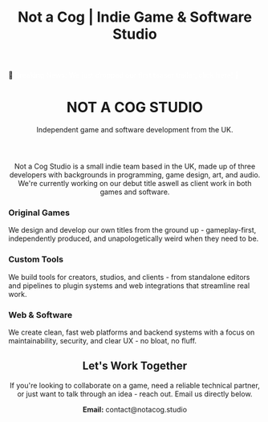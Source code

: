 ﻿---
layout: default
title: Not a Cog | Indie Game & Software Studio
description: Not a Cog is an independent game and development studio crafting original experiences. Based in the UK, we create games, websites, software and tools.
---

<!-- Load Inter font -->
<link href="https://fonts.googleapis.com/css2?family=Inter:wght@400;500;600;700&display=swap" rel="stylesheet">

<!-- 
  Carousel Section
  Requested by the team. Left here rotting with zero content, no alt tags, and dumped on Jordan to magically finish.
  Commented out until someone actually contributes images or replaces this with something real.
-->
<!--
<section class="showreel-container" aria-label="Studio Showreel">
  <div class="carousel" id="carousel">
    <div class="carousel-slide active"><strong>IMAGE 1</strong></div>
    <div class="carousel-slide"><strong>IMAGE 2</strong></div>
    <div class="carousel-slide"><strong>IMAGE 3</strong></div>
  </div>
  <div class="carousel-buttons">
    <button onclick="goToSlide(0)"></button>
    <button onclick="goToSlide(1)"></button>
    <button onclick="goToSlide(2)"></button>
  </div>
</section>
-->

<!-- PUT ANY NEWS HERE.-->
<section class="scrolling-banner">
  <p class="scrolling-text">
    🚨 <a href="/news/" style="color: white; text-decoration: none;">Breaking News: We just dropped our first teaser trailer, click here! 🚨</a> 
  </p>
</section>

<!-- Hero Section -->
<header class="hero" role="banner">
  <h1 class="hero-title">NOT A COG STUDIO</h1>
  <p class="hero-subtitle">Independent game and software development from the UK.</p>
</header>

<!-- About Section -->
<section class="section" aria-labelledby="about-heading">
<p style="text-align: center;">
  Not a Cog Studio is a small indie team based in the UK, made up of three developers with backgrounds in programming, game design, art, and audio. 
  We're currently working on our debut title aswell as client work in both games and software.
</p>

</section>

<!-- What We Make Section -->
<section class="section" aria-labelledby="what-heading">
  <div class="grid-three">
    <div class="feature-box">
      <h3>Original Games</h3>
      <p>We design and develop our own titles from the ground up - gameplay-first, independently produced, and unapologetically weird when they need to be.</p>
    </div>
    <div class="feature-box">
      <h3>Custom Tools</h3>
      <p>We build tools for creators, studios, and clients - from standalone editors and pipelines to plugin systems and web integrations that streamline real work.</p>
    </div>
    <div class="feature-box">
      <h3>Web & Software</h3>
      <p>We create clean, fast web platforms and backend systems with a focus on maintainability, security, and clear UX - no bloat, no fluff.</p>
    </div>
  </div>
</section>

<!-- Call to Action -->
<section class="section" aria-labelledby="contact-heading">
  <h2 id="contact-heading" style="text-align: center;">Let's Work Together</h2>
  <p style="text-align: center;">If you're looking to collaborate on a game, need a reliable technical partner, or just want to talk through an idea - reach out. Email us directly below.</p>
  <p style="text-align: center;"><strong>Email:</strong> contact@notacog.studio</p>
</section>

<!-- Keywords for SEO (hidden for screen readers) -->
<div style="display:none; visibility:hidden;">
  indie game studio UK,game development, original indie games, custom game mechanics, Unreal Engine developers, Unity developers, game prototyping studio, small game studio UK, narrative games, multiplayer indie games, web development for creative studios, software tools for creators, ethical software development, custom web development, UK web design studio, small business websites, e-commerce alternatives, static site design, creative tech studio, digital tools for teams, immersive experiences, Not a Cog Studio, UK-based indie developers
</div>
